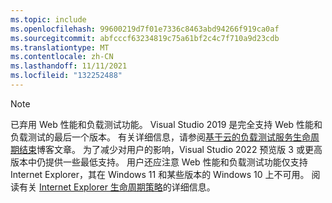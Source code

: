 ```yaml
---
ms.topic: include
ms.openlocfilehash: 99600219d7f01e7336c8463abd94266f919ca0af
ms.sourcegitcommit: abfcccf63234819c75a61bf2c4c7f710a9d23cdb
ms.translationtype: MT
ms.contentlocale: zh-CN
ms.lasthandoff: 11/11/2021
ms.locfileid: "132252488"
---
```

> [!NOTE]
> 已弃用 Web 性能和负载测试功能。 Visual Studio 2019 是完全支持 Web 性能和负载测试的最后一个版本。 有关详细信息，请参阅[基于云的负载测试服务生命周期结束](https://devblogs.microsoft.com/devops/cloud-based-load-testing-service-eol/)博客文章。 为了减少对用户的影响，Visual Studio 2022 预览版 3 或更高版本中仍提供一些最低支持。 用户还应注意 Web 性能和负载测试功能仅支持 Internet Explorer，其在 Windows 11 和某些版本的 Windows 10 上不可用。 阅读有关 [Internet Explorer 生命周期策略](/lifecycle/faq/internet-explorer-microsoft-edge#what-is-the-lifecycle-policy-for-internet-explorer-)的详细信息。
